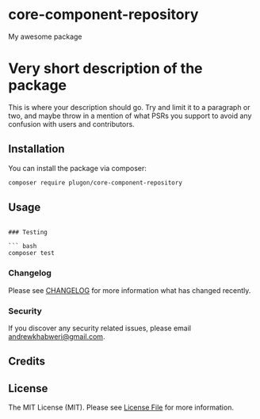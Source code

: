# core-component-repository
My awesome package
# Very short description of the package

This is where your description should go. Try and limit it to a paragraph or two, and maybe throw in a mention of what PSRs you support to avoid any confusion with users and contributors.

## Installation

You can install the package via composer:

```bash
composer require plugon/core-component-repository
```

## Usage

```

### Testing

``` bash
composer test
```

### Changelog

Please see [CHANGELOG](CHANGELOG.md) for more information what has changed recently.

### Security

If you discover any security related issues, please email andrewkhabweri@gmail.com.

## Credits

## License

The MIT License (MIT). Please see [License File](LICENSE.md) for more information.
